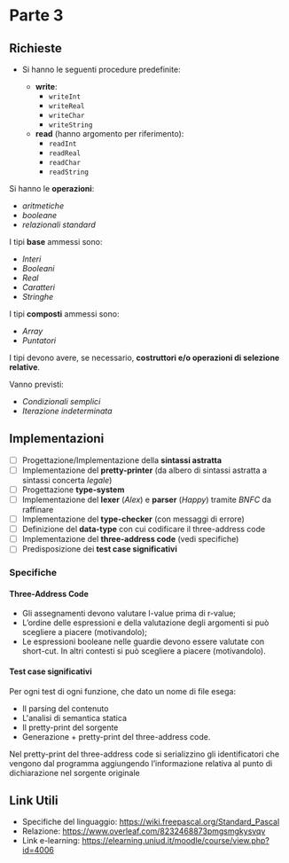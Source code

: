 # Parte 3

## Richieste

* Si hanno le seguenti procedure predefinite:

  * **write**:
    * `writeInt`
    * `writeReal`
    * `writeChar`
    * `writeString`
  * **read** (hanno argomento per riferimento):
    * `readInt`
    * `readReal`
    * `readChar`
    * `readString`

Si hanno le **operazioni**:

* *aritmetiche*
* *booleane*
* *relazionali standard*

I tipi **base** ammessi sono:

* *Interi*
* *Booleani*
* *Real*
* *Caratteri*
* *Stringhe*

I tipi **composti** ammessi sono:

* *Array*
* *Puntatori*

I tipi devono avere, se necessario, **costruttori e/o operazioni di selezione relative**.

Vanno previsti:

* *Condizionali semplici*
* *Iterazione indeterminata*

## Implementazioni

* [ ] Progettazione/Implementazione della **sintassi astratta**
* [ ] Implementazione del **pretty-printer** (da albero di sintassi astratta a sintassi concerta *legale*)
* [ ] Progettazione **type-system**
* [ ] Implementazione del **lexer** (*Alex*) e **parser** (*Happy*) tramite *BNFC* da raffinare
* [ ] Implementazione del **type-checker** (con messaggi di errore)
* [ ] Definizione del **data-type** con cui codificare il three-address code
* [ ] Implementazione del **three-address code** (vedi specifiche)
* [ ] Predisposizione dei **test case significativi**

### Specifiche

#### Three-Address Code

* Gli assegnamenti devono valutare l-value prima di r-value;
* L’ordine delle espressioni e della valutazione degli argomenti si può scegliere a piacere (motivandolo);
* Le espressioni booleane nelle guardie devono essere valutate con short-cut. In altri contesti si
può scegliere a piacere (motivandolo).

#### Test case significativi

Per ogni test di ogni funzione, che dato un nome di file esega:

* Il parsing del contenuto
* L'analisi di semantica statica
* Il pretty-print del sorgente
* Generazione + pretty-print del three-address code.  
 
Nel pretty-print del three-address code si serializzino gli identificatori che vengono dal programma aggiungendo l’informazione relativa al punto di dichiarazione
nel sorgente originale

## Link Utili

* Specifiche del linguaggio: <https://wiki.freepascal.org/Standard_Pascal>
* Relazione: <https://www.overleaf.com/8232468873pmgsmgkysvqv>
* Link e-learning: <https://elearning.uniud.it/moodle/course/view.php?id=4006>

